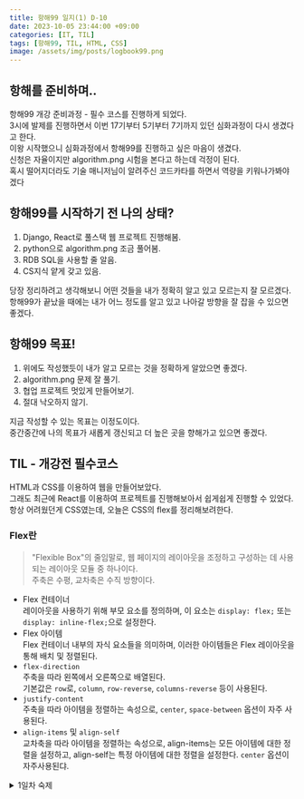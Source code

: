 ```yaml
---
title: 항해99 일지(1) D-10
date: 2023-10-05 23:44:00 +09:00
categories: [IT, TIL]
tags: [항해99, TIL, HTML, CSS]
image: /assets/img/posts/logbook99.png
---
```

## 항해를 준비하며..
항해99 개강 준비과정 - 필수 코스를 진행하게 되었다.   
3시에 발제를 진행하면서 이번 17기부터 5기부터 7기까지 있던 심화과정이 다시 생겼다고 한다.    
이왕 시작했으니 심화과정에서 항해99를 진행하고 싶은 마음이 생겼다.     
신청은 자율이지만 algorithm.png 시험을 본다고 하는데 걱정이 된다.   
혹시 떨어지더라도 기술 매니저님이 알려주신 코드카타를 하면서 역량을 키워나가봐야 겠다

## 항해99를 시작하기 전 나의 상태?
1. Django, React로 풀스택 웹 프로젝트 진행해봄.
2. python으로 algorithm.png 조금 풀어봄.
3. RDB SQL을 사용할 줄 알음.
4. CS지식 얕게 갖고 있음.

당장 정리하려고 생각해보니 어떤 것들을 내가 정확히 알고 있고 모르는지 잘 모르겠다.    
항해99가 끝났을 때에는 내가 어느 정도를 알고 있고 나아갈 방향을 잘 잡을 수 있으면 좋겠다.   

## 항해99 목표!
1. 위에도 작성했듯이 내가 알고 모르는 것을 정확하게 알았으면 좋겠다.
2. algorithm.png 문제 잘 풀기.
3. 협업 프로젝트 멋있게 만들어보기.
4. 절대 낙오하지 않기.

지금 작성할 수 있는 목표는 이정도이다.   
중간중간에 나의 목표가 새롭게 갱신되고 더 높은 곳을 향해가고 있으면 좋겠다.


## TIL - 개강전 필수코스

HTML과 CSS를 이용하여 웹을 만들어보았다.   
그래도 최근에 React를 이용하여 프로젝트를 진행해보아서 쉽게쉽게 진행할 수 있었다.   
항상 어려웠던게 CSS였는데, 오늘은 CSS의 flex를 정리해보려한다.

### Flex란
> "Flexible Box"의 줄임말로, 웹 페이지의 레이아웃을 조정하고 구성하는 데 사용되는 레이아웃 모듈 중 하나이다.   
주축은 수평, 교차축은 수직 방향이다.

+ Flex 컨테이너   
레이아웃을 사용하기 위해 부모 요소를 정의하며, 이 요소는 `display: flex;` 또는 `display: inline-flex;`으로 설정한다.   
+ Flex 아이템    
Flex 컨테이너 내부의 자식 요소들을 의미하며, 이러한 아이템들은 Flex 레이아웃을 통해 배치 및 정렬된다.
+ `flex-direction`   
주축을 따라 왼쪽에서 오른쪽으로 배열된다.   
기본값은 `row`로, `column`, `row-reverse`, `columns-reverse` 등이 사용된다.
+ `justify-content`   
주축을 따라 아이템을 정렬하는 속성으로, `center`, `space-between` 옵션이 자주 사용된다.
+ `align-items` 및 `align-self`   
교차축을 따라 아이템을 정렬하는 속성으로, align-items는 모든 아이템에 대한 정렬을 설정하고, align-self는 특정 아이템에 대한 정렬을 설정한다. 
`center` 옵션이 자주사용된댜.

<details>
<summary>1일차 숙제</summary>
  
<div markdown="1">

```html
<!DOCTYPE html>
<html lang="en">
  <head>
    <meta charset="utf-8" />
    <meta name="viewport" content="width=device-width, initial-scale=1" />
    <title>Bootstrap demo</title>
    <link
      href="https://cdn.jsdelivr.net/npm/bootstrap@5.3.0/dist/css/bootstrap.min.css"
      rel="stylesheet"
      integrity="sha384-9ndCyUaIbzAi2FUVXJi0CjmCapSmO7SnpJef0486qhLnuZ2cdeRhO02iuK6FUUVM"
      crossorigin="anonymous"
    />
    <link 
      href="style.css"
      rel="stylesheet"
    />
    <link rel="stylesheet" href="https://cdn.jsdelivr.net/npm/bootstrap-icons@1.11.1/font/bootstrap-icons.css">
    <style>
      @import url("https://cdn.jsdelivr.net/npm/bootstrap-icons@1.11.1/font/bootstrap-icons.css");
     
    </style>
  </head>
  <body data-bs-theme="dark">
    <div class="background-banner">
      <nav
        class="navbar border-bottom border-body d-flex justify-space-between"
        data-bs-theme="dark"
      >
        <div class="logo px-5">
          <img src="https://s3.ap-northeast-2.amazonaws.com/materials.spartacodingclub.kr/webjong/images/sparta-logo.svg" />
        </div>
      <nav class="navbar navbar-expand-lg">
        
        <div class="container-fluid">
          <!-- <button
            class="navbar-toggler"
            type="button"
            data-bs-toggle="collapse"
            data-bs-target="#navbarNav"
            aria-controls="navbarNav"
            aria-expanded="false"
            aria-label="Toggle navigation"
          >
            <span class="navbar-toggler-icon"></span>
          </button> -->

          <div class="pe-5">
            
            <div class="collapse navbar-collapse" id="navbarNav">
              <ul class="navbar-nav">
                <li class="nav-item">
                  <a class="nav-link text-white" aria-current="page" href="#"
                    >Home</a
                  >
                </li>
                <li class="nav-item">
                  <a class="nav-link text-white" href="#">Music</a>
                </li>
                <li class="nav-item">
                  <a class="nav-link text-white" href="#">Album</a>
                </li>
                <li class="nav-item">
                  <a class="nav-link text-white">Movie</a>
                </li>
              </ul>
            </div>
          </div>
          
        </div>
        
      </nav>
    </nav>

    <div class="px-4 py-5 my-5 text-center">
      <h1 class="display-5 fw-bold text-body-emphasis">멜로디 쉐어</h1>
      <div class="col-lg-6 mx-auto">
        <p class="lead mb-4">
          노래를 들으면 생각나는 누군가가 있으신가요?
          <br/>
          <br/>
          당신의 감정이 담긴 인생곡 플레이리스트<br/>
          멜로디쉐어에서 소중한 사람과 함께하세요.
        </p>
        <div class="d-grid gap-2 d-sm-flex justify-content-sm-center">
          <!-- Button trigger modal -->
          <button
            type="button"
            class="btn btn-danger"
            data-bs-toggle="modal"
            data-bs-target="#exampleModal"
          >
            음악 추가
          </button>
        </div>
      </div>
    </div>

    <!-- Modal -->
    <div class="modal fade" id="exampleModal" tabindex="-1" aria-labelledby="exampleModalLabel" aria-hidden="true">
      <div class="modal-dialog">
        <div class="modal-content">
          <div class="modal-header">
            <h1 class="modal-title fs-5" id="exampleModalLabel">최애 음악</h1>
            <button type="button" class="btn-close" data-bs-dismiss="modal" aria-label="Close"></button>
          </div>
          <div class="modal-body">
            <form>
              <div class="mb-3">
                <label for="exampleInputEmail1" class="form-label">유저</label>
                <input type="text" class="form-control" id="exampleInputEmail1" aria-describedby="emailHelp">
                <div id="emailHelp" class="form-text">사용자(추천인)의 이름을 넣어주세요.</div>
              </div>
              <div class="mb-3">
                <label for="exampleInputPassword1" class="form-label">노래 제목</label>
                <input type="text" class="form-control" id="exampleInputPassword1">
                <div id="emailHelp" class="form-text">좋아하는 노래 제목을 넣어주세요.</div>
              </div>
              <div class="mb-3">
                <label for="exampleInputPassword1" class="form-label">가수</label>
                <input type="text" class="form-control" id="exampleInputPassword1">
              </div>
              <div class="mb-3">
                <label for="exampleInputPassword1" class="form-label">앨범 커버 URL</label>
                <input type="text" class="form-control" id="exampleInputPassword1">
              </div>
              <button type="submit" class="btn btn-danger">Submit</button>
            </form>
          </div>
        </div>
      </div>
    </div>

    <div class="row row-cols-1 row-cols-md-4 g-4 mx-auto w-75 pb-5">
      <div class="col">
        <div class="card h-100">
          <img src="https://s3.ap-northeast-2.amazonaws.com/materials.spartacodingclub.kr/webjong/ive.jpg" class="card-img-top" alt="https://s3.ap-northeast-2.amazonaws.com/materials.spartacodingclub.kr/webjong/ive.jpg">
          <div class="card-body">
            <h5 class="card-title">러브 다이브</h5>
            <p class="card-text">IVE(아이브)</p>
            <br/>
            <p class="card-text">추천 by 최지웅</p>
          </div>
        </div>
      </div>
      <div class="col">
        <div class="card h-100">
          <img src="https://s3.ap-northeast-2.amazonaws.com/materials.spartacodingclub.kr/webjong/ive.jpg" class="card-img-top" alt="https://s3.ap-northeast-2.amazonaws.com/materials.spartacodingclub.kr/webjong/ive.jpg">
          <div class="card-body">
            <h5 class="card-title">러브 다이브</h5>
            <p class="card-text">IVE(아이브)</p>
            <br/>
            <p class="card-text">추천 by 최지웅</p>
          </div>
        </div>
      </div>
      <div class="col">
        <div class="card h-100">
          <img src="https://s3.ap-northeast-2.amazonaws.com/materials.spartacodingclub.kr/webjong/ive.jpg" class="card-img-top" alt="https://s3.ap-northeast-2.amazonaws.com/materials.spartacodingclub.kr/webjong/ive.jpg">
          <div class="card-body">
            <h5 class="card-title">러브 다이브</h5>
            <p class="card-text">IVE(아이브)</p>
            <br/>
            <p class="card-text">추천 by 최지웅</p>
          </div>
        </div>
      </div>
      <div class="col">
        <div class="card h-100">
          <img src="https://s3.ap-northeast-2.amazonaws.com/materials.spartacodingclub.kr/webjong/ive.jpg" class="card-img-top" alt="https://s3.ap-northeast-2.amazonaws.com/materials.spartacodingclub.kr/webjong/ive.jpg">
          <div class="card-body">
            <h5 class="card-title">러브 다이브</h5>
            <p class="card-text">IVE(아이브)</p>
            <br/>
            <p class="card-text">추천 by 최지웅</p>
          </div>
        </div>
      </div>
    </div>
    </div>
    <div class="container">
      <footer>
        <div class="d-flex flex-column flex-sm-row justify-content-between py-4 my-4 border-top">
          <p>© 2023 Company, Inc. All rights reserved.</p>
          <ul class="list-unstyled d-flex">
            <li class="ms-3"><a class="link-body-emphasis" href="#"><i class="bi bi-youtube"></i><use xlink:href="#twitter"></use></a></li>
            <li class="ms-3"><a class="link-body-emphasis" href="#"><i class="bi bi-instagram"></i><use xlink:href="#instagram"></use></a></li>
            <li class="ms-3"><a class="link-body-emphasis" href="#"><i class="bi bi-postcard"></i><use xlink:href="#facebook"></use></a></li>
          </ul>
        </div>
      </footer>
    </div>
    <script
      src="https://cdn.jsdelivr.net/npm/bootstrap@5.3.0/dist/js/bootstrap.bundle.min.js"
      integrity="sha384-geWF76RCwLtnZ8qwWowPQNguL3RmwHVBC9FhGdlKrxdiJJigb/j/68SIy3Te4Bkz"
      crossorigin="anonymous"
    ></script>
  </body>
</html>

```

</div>
</details>






